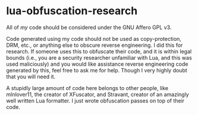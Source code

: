 # lua-obfuscation-research
All of _my_ code should be considered under the GNU Affero GPL v3. 


Code generated using my code should not be used as copy-protection, DRM, etc., or anything else to obscure reverse engineering. I did this for research. If someone uses this to obfuscate their code, and it is within legal bounds (i.e., you are a security researcher unfamiliar with Lua, and this was used maliciously) and you would like assistance reverse engineering code generated by this, feel free to ask me for help. Though I very highly doubt that you will need it. 


A stupidly large amount of code here belongs to other people, like mlnlover11, the creator of XFuscator, and Stravant, creator of an amazingly well written Lua formatter. I just wrote obfuscation passes on top of their code. 
